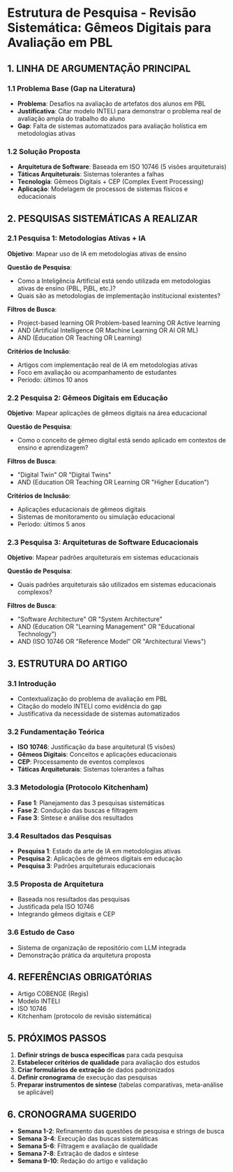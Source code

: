 # Estrutura de Pesquisa - Revisão Sistemática: Gêmeos Digitais para Avaliação em PBL

## 1. LINHA DE ARGUMENTAÇÃO PRINCIPAL

### 1.1 Problema Base (Gap na Literatura)
- **Problema**: Desafios na avaliação de artefatos dos alunos em PBL
- **Justificativa**: Citar modelo INTELI para demonstrar o problema real de avaliação ampla do trabalho do aluno
- **Gap**: Falta de sistemas automatizados para avaliação holística em metodologias ativas

### 1.2 Solução Proposta
- **Arquitetura de Software**: Baseada em ISO 10746 (5 visões arquiteturais)
- **Táticas Arquiteturais**: Sistemas tolerantes a falhas
- **Tecnologia**: Gêmeos Digitais + CEP (Complex Event Processing)
- **Aplicação**: Modelagem de processos de sistemas físicos e educacionais

## 2. PESQUISAS SISTEMÁTICAS A REALIZAR

### 2.1 Pesquisa 1: Metodologias Ativas + IA
**Objetivo**: Mapear uso de IA em metodologias ativas de ensino

**Questão de Pesquisa**: 
- Como a Inteligência Artificial está sendo utilizada em metodologias ativas de ensino (PBL, PjBL, etc.)?
- Quais são as metodologias de implementação institucional existentes?

**Filtros de Busca**:
- Project-based learning OR Problem-based learning OR Active learning
- AND (Artificial Intelligence OR Machine Learning OR AI OR ML)
- AND (Education OR Teaching OR Learning)

**Critérios de Inclusão**:
- Artigos com implementação real de IA em metodologias ativas
- Foco em avaliação ou acompanhamento de estudantes
- Período: últimos 10 anos

### 2.2 Pesquisa 2: Gêmeos Digitais em Educação
**Objetivo**: Mapear aplicações de gêmeos digitais na área educacional

**Questão de Pesquisa**:
- Como o conceito de gêmeo digital está sendo aplicado em contextos de ensino e aprendizagem?

**Filtros de Busca**:
- "Digital Twin" OR "Digital Twins"
- AND (Education OR Teaching OR Learning OR "Higher Education")

**Critérios de Inclusão**:
- Aplicações educacionais de gêmeos digitais
- Sistemas de monitoramento ou simulação educacional
- Período: últimos 5 anos

### 2.3 Pesquisa 3: Arquiteturas de Software Educacionais
**Objetivo**: Mapear padrões arquiteturais em sistemas educacionais

**Questão de Pesquisa**:
- Quais padrões arquiteturais são utilizados em sistemas educacionais complexos?

**Filtros de Busca**:
- "Software Architecture" OR "System Architecture"
- AND (Education OR "Learning Management" OR "Educational Technology")
- AND (ISO 10746 OR "Reference Model" OR "Architectural Views")

## 3. ESTRUTURA DO ARTIGO

### 3.1 Introdução
- Contextualização do problema de avaliação em PBL
- Citação do modelo INTELI como evidência do gap
- Justificativa da necessidade de sistemas automatizados

### 3.2 Fundamentação Teórica
- **ISO 10746**: Justificação da base arquitetural (5 visões)
- **Gêmeos Digitais**: Conceitos e aplicações educacionais
- **CEP**: Processamento de eventos complexos
- **Táticas Arquiteturais**: Sistemas tolerantes a falhas

### 3.3 Metodologia (Protocolo Kitchenham)
- **Fase 1**: Planejamento das 3 pesquisas sistemáticas
- **Fase 2**: Condução das buscas e filtragem
- **Fase 3**: Síntese e análise dos resultados

### 3.4 Resultados das Pesquisas
- **Pesquisa 1**: Estado da arte de IA em metodologias ativas
- **Pesquisa 2**: Aplicações de gêmeos digitais em educação
- **Pesquisa 3**: Padrões arquiteturais educacionais

### 3.5 Proposta de Arquitetura
- Baseada nos resultados das pesquisas
- Justificada pela ISO 10746
- Integrando gêmeos digitais e CEP

### 3.6 Estudo de Caso
- Sistema de organização de repositório com LLM integrada
- Demonstração prática da arquitetura proposta

## 4. REFERÊNCIAS OBRIGATÓRIAS

- Artigo COBENGE (Regis)
- Modelo INTELI
- ISO 10746
- Kitchenham (protocolo de revisão sistemática)

## 5. PRÓXIMOS PASSOS

1. **Definir strings de busca específicas** para cada pesquisa
2. **Estabelecer critérios de qualidade** para avaliação dos estudos
3. **Criar formulários de extração** de dados padronizados
4. **Definir cronograma** de execução das pesquisas
5. **Preparar instrumentos de síntese** (tabelas comparativas, meta-análise se aplicável)

## 6. CRONOGRAMA SUGERIDO

- **Semana 1-2**: Refinamento das questões de pesquisa e strings de busca
- **Semana 3-4**: Execução das buscas sistemáticas
- **Semana 5-6**: Filtragem e avaliação de qualidade
- **Semana 7-8**: Extração de dados e síntese
- **Semana 9-10**: Redação do artigo e validação 
